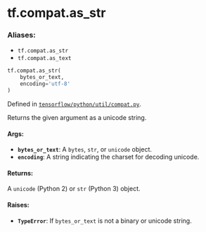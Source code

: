 <div itemscope itemtype="http://developers.google.com/ReferenceObject">
<meta itemprop="name" content="tf.compat.as_str" />
</div>

# tf.compat.as_str

### Aliases:

* `tf.compat.as_str`
* `tf.compat.as_text`

``` python
tf.compat.as_str(
    bytes_or_text,
    encoding='utf-8'
)
```



Defined in [`tensorflow/python/util/compat.py`](https://www.tensorflow.org/code/tensorflow/python/util/compat.py).

Returns the given argument as a unicode string.

#### Args:

* <b>`bytes_or_text`</b>: A `bytes`, `str`, or `unicode` object.
* <b>`encoding`</b>: A string indicating the charset for decoding unicode.


#### Returns:

A `unicode` (Python 2) or `str` (Python 3) object.


#### Raises:

* <b>`TypeError`</b>: If `bytes_or_text` is not a binary or unicode string.
